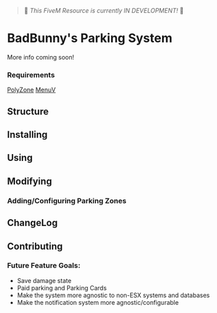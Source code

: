 > 🚧 *This FiveM Resource is currently IN DEVELOPMENT!* 🚧
> 
# BadBunny's Parking System
More info coming soon!

### Requirements
[PolyZone](https://github.com/mkafrin/PolyZone)
[MenuV](https://forum.cfx.re/t/release-menuv-standalone-nui-menu-for-fivem-v1-4-docs-added/1824558)

## Structure


## Installing

## Using


## Modifying

### Adding/Configuring Parking Zones


## ChangeLog



## Contributing


### Future Feature Goals:
- Save damage state
- Paid parking and Parking Cards
- Make the system more agnostic to non-ESX systems and databases
- Make the notification system more agnostic/configurable